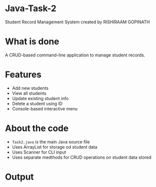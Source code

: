 # Java-Task-2
Student Record Management System created by RISHIRAAM GOPINATH

# What is done
A CRUD-based command-line application to manage student records.

# Features
- Add new students
- View all students
- Update existing student info
- Delete a student using ID
- Console-based interactive menu

# About the code
- `Task2.java` is the main Java source file
- Uses ArrayList for storage od student data
- Uses Scanner for CLI input
- Uses separate medthods for CRUD operations on student data stored

# Output

